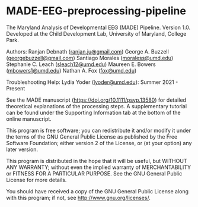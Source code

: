 # MADE-EEG-preprocessing-pipeline
The Maryland Analysis of Developmental EEG (MADE) Pipeline. Version 1.0.
Developed at the Child Development Lab, University of Maryland, College Park.

Authors:
Ranjan Debnath (ranjan.ju@gmail.com)
George A. Buzzell (georgebuzzell@gmail.com)
Santiago Morales  (moraless@umd.edu)
Stephanie C. Leach (sleach12@umd.edu)
Maureen E. Bowers (mbowers1@umd.edu)
Nathan A. Fox (fox@umd.edu)

Troubleshooting Help:
Lydia Yoder (lyoder@umd.edu): Summer 2021 - Present

See the MADE manuscript (https://doi.org/10.1111/psyp.13580) for detailed theoretical explanations of the processing steps. 
A supplementary tutorial can be found under the Supporting Information tab at the bottom of the online manuscript.

This program is free software; you can redistribute it and/or modify it under the terms of the GNU General Public License 
as published by the Free Software Foundation; either version 2 of the License, or (at your option) any later version.

This program is distributed in the hope that it will be useful, but WITHOUT ANY WARRANTY; without even the implied 
warranty of MERCHANTABILITY or FITNESS FOR A PARTICULAR PURPOSE.  See the GNU General Public License for more details.

You should have received a copy of the GNU General Public License along with this program; 
if not, see <http://www.gnu.org/licenses/>.
